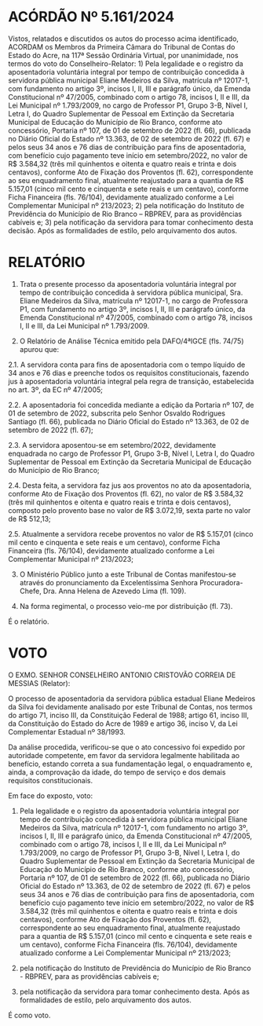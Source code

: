 # ACÓRDÃO Nº 5.161/2024

Vistos, relatados e discutidos os autos do processo acima identificado, ACORDAM os Membros da Primeira Câmara do Tribunal de Contas do Estado do Acre, na 117ª Sessão Ordinária Virtual, por unanimidade, nos termos do voto do Conselheiro-Relator: 1) Pela legalidade e o registro da aposentadoria voluntária integral por tempo de contribuição concedida à servidora pública municipal Eliane Medeiros da Silva, matrícula nº 12017-1, com fundamento no artigo 3º, incisos I, II, III e parágrafo único, da Emenda Constitucional nº 47/2005, combinado com o artigo 78, incisos I, II e III, da Lei Municipal nº 1.793/2009, no cargo de Professor P1, Grupo 3-B, Nível I, Letra I, do Quadro Suplementar de Pessoal em Extinção da Secretaria Municipal de Educação do Município de Rio Branco, conforme ato concessório, Portaria nº 107, de 01 de setembro de 2022 (fl. 66), publicada no Diário Oficial do Estado nº 13.363, de 02 de setembro de 2022 (fl. 67) e pelos seus 34 anos e 76 dias de contribuição para fins de aposentadoria, com benefício cujo pagamento teve início em setembro/2022, no valor de R$ 3.584,32 (três mil quinhentos e oitenta e quatro reais e trinta e dois centavos), conforme Ato de Fixação dos Proventos (fl. 62), correspondente ao seu enquadramento final, atualmente reajustado para a quantia de R$ 5.157,01 (cinco mil cento e cinquenta e sete reais e um centavo), conforme Ficha Financeira (fls. 76/104), devidamente atualizado conforme a Lei Complementar Municipal nº 213/2023; 2) pela notificação do Instituto de Previdência do Município de Rio Branco – RBPREV, para as providências cabíveis e; 3) pela notificação da servidora para tomar conhecimento desta decisão. Após as formalidades de estilo, pelo arquivamento dos autos.

# RELATÓRIO

1. Trata o presente processo da aposentadoria voluntária integral por tempo de contribuição concedida à servidora pública municipal, Sra. Eliane Medeiros da Silva, matrícula nº 12017-1, no cargo de Professora P1, com fundamento no artigo 3º, incisos I, II, III e parágrafo único, da Emenda Constitucional nº 47/2005, combinado com o artigo 78, incisos I, II e III, da Lei Municipal nº 1.793/2009.

2. O Relatório de Análise Técnica emitido pela DAFO/4ªIGCE (fls. 74/75) apurou que:

2.1. A servidora conta para fins de aposentadoria com o tempo líquido de 34 anos e 76 dias e preenche todos os requisitos constitucionais, fazendo jus à aposentadoria voluntária integral pela regra de transição, estabelecida no art. 3º, da EC nº 47/2005;

2.2. A aposentadoria foi concedida mediante a edição da Portaria nº 107, de 01 de setembro de 2022, subscrita pelo Senhor Osvaldo Rodrigues Santiago (fl. 66), publicada no Diário Oficial do Estado nº 13.363, de 02 de setembro de 2022 (fl. 67);

2.3. A servidora aposentou-se em setembro/2022, devidamente enquadrada no cargo de Professor P1, Grupo 3-B, Nível I, Letra I, do Quadro Suplementar de Pessoal em Extinção da Secretaria Municipal de Educação do Município de Rio Branco;

2.4. Desta feita, a servidora faz jus aos proventos no ato da aposentadoria, conforme Ato de Fixação dos Proventos (fl. 62), no valor de R$ 3.584,32 (três mil quinhentos e oitenta e quatro reais e trinta e dois centavos), composto pelo provento base no valor de R$ 3.072,19, sexta parte no valor de R$ 512,13;

2.5. Atualmente a servidora recebe proventos no valor de R$ 5.157,01 (cinco mil cento e cinquenta e sete reais e um centavo), conforme Ficha Financeira (fls. 76/104), devidamente atualizado conforme a Lei Complementar Municipal nº 213/2023;

3. O Ministério Público junto a este Tribunal de Contas manifestou-se através do pronunciamento da Excelentíssima Senhora Procuradora-Chefe, Dra. Anna Helena de Azevedo Lima (fl. 109).

4. Na forma regimental, o processo veio-me por distribuição (fl. 73).

É o relatório.

# VOTO

O EXMO. SENHOR CONSELHEIRO ANTONIO CRISTOVÃO CORREIA DE MESSIAS (Relator):

O processo de aposentadoria da servidora pública estadual Eliane Medeiros da Silva foi devidamente analisado por este Tribunal de Contas, nos termos do artigo 71, inciso III, da Constituição Federal de 1988; artigo 61, inciso III, da Constituição do Estado do Acre de 1989 e artigo 36, inciso V, da Lei Complementar Estadual nº 38/1993.

Da análise procedida, verificou-se que o ato concessivo foi expedido por autoridade competente, em favor da servidora legalmente habilitada ao benefício, estando correta a sua fundamentação legal, o enquadramento e, ainda, a comprovação da idade, do tempo de serviço e dos demais requisitos constitucionais.

Em face do exposto, voto:

1. Pela legalidade e o registro da aposentadoria voluntária integral por tempo de contribuição concedida à servidora pública municipal Eliane Medeiros da Silva, matrícula nº 12017-1, com fundamento no artigo 3º, incisos I, II, III e parágrafo único, da Emenda Constitucional nº 47/2005, combinado com o artigo 78, incisos I, II e III, da Lei Municipal nº 1.793/2009, no cargo de Professor P1, Grupo 3-B, Nível I, Letra I, do Quadro Suplementar de Pessoal em Extinção da Secretaria Municipal de Educação do Município de Rio Branco, conforme ato concessório, Portaria nº 107, de 01 de setembro de 2022 (fl. 66), publicada no Diário Oficial do Estado nº 13.363, de 02 de setembro de 2022 (fl. 67) e pelos seus 34 anos e 76 dias de contribuição para fins de aposentadoria, com benefício cujo pagamento teve início em setembro/2022, no valor de R$ 3.584,32 (três mil quinhentos e oitenta e quatro reais e trinta e dois centavos), conforme Ato de Fixação dos Proventos (fl. 62), correspondente ao seu enquadramento final, atualmente reajustado para a quantia de R$ 5.157,01 (cinco mil cento e cinquenta e sete reais e um centavo), conforme Ficha Financeira (fls. 76/104), devidamente atualizado conforme a Lei Complementar Municipal nº 213/2023;

2. pela notificação do Instituto de Previdência do Município de Rio Branco - RBPREV, para as providências cabíveis e;

3. pela notificação da servidora para tomar conhecimento desta. Após as formalidades de estilo, pelo arquivamento dos autos.

É como voto.